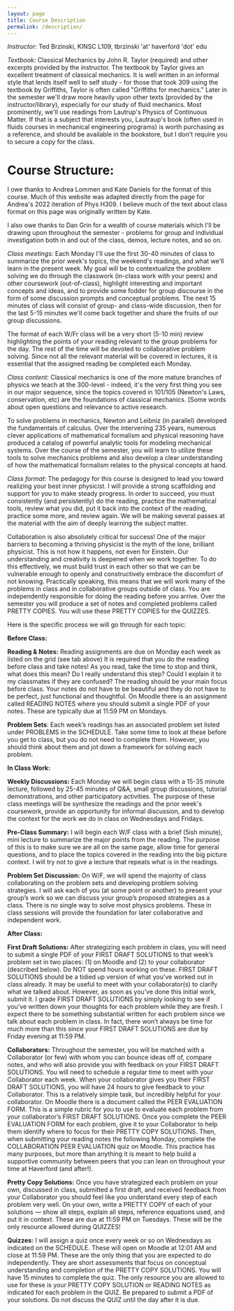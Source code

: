 ```yaml
---
layout: page
title: Course Description 
permalink: /description/
---
```


*Instructor:*  Ted Brzinski, KINSC L109, tbrzinski 'at' haverford 'dot' edu

*Textbook:*  Classical Mechanics by John R. Taylor (required) and other excerpts provided by the instructor. The textbook by Taylor gives an excellent treatment of classical mechanics. It is well written in an informal style that lends itself well to self study - for those that took 309 using the textbook by Griffiths, Taylor is often called "Griffiths for mechanics." Later in the semester we'll draw more heavily upon other texts (provided by the instructor/library), especially for our study of fluid mechanics. Most prominently, we'll use readings from Lautrup's Physics of Continuous Matter. If that is a subject that interests you, Lautraup's book (often used in fluids courses in mechanical engineering programs) is worth purchasing as a reference, and should be available in the bookstore, but I don't require you to secure a copy for the class.

# Course Structure:
I owe thanks to Andrea Lommen and Kate Daniels for the format of this course. Much of this website was adapted directly from the page for Andrea's 2022 iteration of Phys H309. I believe much of the text about class format on this page was originally written by Kate.

I also owe thanks to Dan Grin for a wealth of course materials which I'll be drawing upon throughout the semester - problems for group and individual investigation both in and out of the class, demos, lecture notes, and so on.

*Class meetings:*
Each Monday I'll use the first 30-40 minutes of class to summarize the prior week's topics, the weekend's readings, and what we'll learn in the present week.  My goal will be to contextualize the problem solving we do through the classwork (in-class work with your peers) and other coursework (out-of-class), highlight interesting and important concepts and ideas, and to provide some fodder for group discourse in the form of some discussion prompts and conceptual problems.  The next 15 minutes of class will consist of group- and class-wide discussion, then for the last 5-15 minutes we'll come back together and share the fruits of our group discussions.

The format of each W/Fr class will be a very short (5-10 min) review highlighting the points of your reading relevant to the group problems for the day. The rest of the time will be devoted to collaborative problem solving. Since not all the relevant material will be covered in lectures, it is essential that the assigned reading be completed each Monday.

*Class content:*
Classical mechanics is one of the more mature branches of physics we teach at the 300-level - indeed, it's the very first thing you see in our major sequence, since the topics covered in 101/105 (Newton's Laws, conservation, etc) are the foundations of classical mechanics. [Some words about open questions and relevance to active research.

To solve problems in mechanics, Newton and Leibniz (in parallel) developed the fundamentals of calculus.
Over the intervening 235 years, numerous clever applications of mathematical formalism and physical reasoning have produced a catalog of powerful analytic tools for modeling mechanical systems.
Over the course of the semester, you will learn to utilize these tools to solve mechanics problems and also develop a clear understanding of how the mathematical formalism relates to the physical concepts at hand.

*Class format:*
The pedagogy for this course is designed to lead you toward realizing your best inner
physicist. I will provide a strong scaffolding and support for you to make steady progress.
In order to succeed, you must consistently (and persistently) do the reading, practice the
mathematical tools, review what you did, put it back into the context of the reading,
practice some more, and review again. We will be making several passes at the material
with the aim of deeply learning the subject matter.

Collaboration is also absolutely critical for success! One of the major barriers to
becoming a thriving physicist is the myth of the lone, brilliant physicist. This is not how it
happens, not even for Einstein. Our understanding and creativity is deepened when we
work together. To do this effectively, we must build trust in each other so that we can be
vulnerable enough to openly and constructively embrace the discomfort of not knowing.
Practically speaking, this means that we will work many of the problems in class and in
collaborative groups outside of class. You are independently responsible for doing the
reading before you arrive. Over the semester you will produce a set of notes and
completed problems called PRETTY COPIES. You will use these PRETTY COPIES for the
QUIZZES. 

Here is the specific process we will go through for each topic:

**Before Class:**

**Reading & Notes:** Reading assignments are due on Monday each week as listed
on the grid (see tab above)
It is required that you do the reading before class and take
notes! As you read, take the time to stop and think, what does this mean? Do I
really understand this step? Could I explain it to my classmates if they are
confused? The reading should be your main focus before class. Your notes do
not have to be beautiful and they do not have to be perfect, just functional and
thoughtful.
On Moodle there is an assignment called READING NOTES where you should
submit a single PDF of your notes. These are typically due at 11:59 PM on
Mondays.

**Problem Sets**: Each week’s readings has an associated problem set listed under
PROBLEMS in the SCHEDULE. Take some time to look at these before you get to
class, but you do not need to complete them. However, you should think
about them and jot down a framework for solving each problem.

**In Class Work:**

**Weekly Discussions:**
Each Monday we will begin class with a 15-35 minute lecture, followed by 25-45 minutes of Q&A, small group discussions, tutorial demonstrations, and other participatory activities. The purpose of these class meetings will be synthesize the readings and the prior week's coursework, provide an opportunity for informal discussion, and to develop the context for the work we do in class on Wednesdays and Fridays.


**Pre-Class Summary:** I will begin each W/F class with a brief (5ish minute), mini lecture to summarize the major points from the reading. The purpose of this is to make sure we are all on the same page, allow time for general questions, and to place the topics covered in the reading into the big picture context. I will try not to give a lecture that repeats what is in the readings.

**Problem Set Discussion:** On W/F, we will spend the majority of class collaborating on the problem sets and developing problem solving strategies. I will ask each of you (at some point or another) to present your group’s work so we can discuss your group’s proposed strategies as a class. There is no single way to solve most physics problems. These in class sessions will provide the foundation for later collaborative and independent work.

**After Class:**

**First Draft Solutions:** After strategizing each problem in class, you will need to submit a single PDF of your FIRST DRAFT SOLUTIONS to that week’s problem set in two places: (1) on Moodle and (2) to your collaborator (described below). Do NOT spend hours working on these. FIRST DRAFT SOLUTIONS should be a tidied up version of what you’ve worked out in class already. It may be useful to meet with your collaborator(s) to clarify what we talked about. However, as soon as you’ve done this initial work, submit it. I grade FIRST DRAFT SOLUTIONS by simply looking to see if you’ve written down your thoughts for each problem while they are fresh. I expect there to be something substantial written for each problem since we talk about each problem in class. In fact, there won’t always be time for much more than this since your FIRST DRAFT SOLUTIONS are due by Friday evening at 11:59 PM.

**Collaborators:** Throughout the semester, you will be matched with a Collaborator (or few) with whom you can bounce ideas off of, compare notes, and who will also provide you with feedback on your FIRST DRAFT SOLUTIONS. You will need to schedule a regular time to meet with your Collaborator each week. When your collaborator gives you their FIRST DRAFT SOLUTIONS, you will have 24 hours to give feedback to your Collaborator. This is a relatively simple task, but incredibly helpful for your collaborator. On Moodle there is a document called the PEER EVALUATION FORM. This is a simple rubric for you to use to evaluate each problem from your collaborator’s FIRST DRAFT SOLUTIONS. Once you complete the PEER EVALUATION FORM for each problem, give it to your Collaborator to help them identify where to focus for their PRETTY COPY SOLUTIONS. Then, when submitting your reading notes the following Monday, complete the COLLABORATION PEER EVALUATION quiz on Moodle. This practice has many purposes, but more than anything it is meant to help build a supportive community between peers that you can lean on throughout your time at Haverford (and after!). 

**Pretty Copy Solutions:** Once you have strategized each problem on your own,
discussed in class, submitted a first draft, and received feedback from your
Collaborator you should feel like you understand every step of each problem
very well. On your own, write a PRETTY COPY of each of your solutions —
show all steps, explain all steps, reference equations used, and put it in
context. These are due at 11:59 PM on Tuesdays. These will be the only
resource allowed during QUIZZES!

**Quizzes:**
I will assign a quiz once every week or so on Wednesdays as indicated on the SCHEDULE.
These will open on Moodle at 12:01 AM and close at 11:59 PM. These are the only thing
that you are expected to do independently. They are short assessments that focus on
conceptual understanding and completion of the PRETTY COPY SOLUTIONS. You will have
15 minutes to complete the quiz. The only resource you are allowed to use for these is
your PRETTY COPY SOLUTION or READING NOTES as indicated for each problem in the QUIZ. Be prepared to
submit a PDF of your solutions. Do not discuss the QUIZ until the day after it is due.
